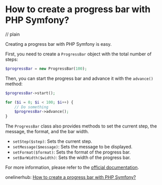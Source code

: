 # How to create a progress bar with PHP Symfony?
// plain

Creating a progress bar with PHP Symfony is easy.

First, you need to create a `ProgressBar` object with the total number of steps:

```php
$progressBar = new ProgressBar(100);
```

Then, you can start the progress bar and advance it with the `advance()` method:

```php
$progressBar->start();

for ($i = 0; $i < 100; $i++) {
    // Do something
    $progressBar->advance();
}
```

The `ProgressBar` class also provides methods to set the current step, the message, the format, and the bar width.

- `setStep($step)`: Sets the current step.
- `setMessage($message)`: Sets the message to be displayed.
- `setFormat($format)`: Sets the format of the progress bar.
- `setBarWidth($width)`: Sets the width of the progress bar.

For more information, please refer to the [official documentation](https://symfony.com/doc/current/components/console/helpers/progressbar.html).

onelinerhub: [How to create a progress bar with PHP Symfony?](https://onelinerhub.com/php-symfony/how-to-create-a-progress-bar-with-php-symfony)